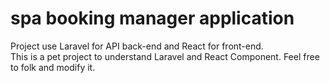# spa booking manager application

Project use Laravel for API back-end and React for front-end.  
This is a pet project to understand Laravel and React Component. Feel free to folk and modify it.
